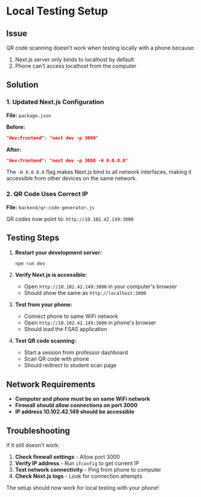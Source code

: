 # Local Testing Setup

## Issue
QR code scanning doesn't work when testing locally with a phone because:
1. Next.js server only binds to localhost by default
2. Phone can't access localhost from the computer

## Solution

### 1. **Updated Next.js Configuration**
**File:** `package.json`

**Before:**
```json
"dev:frontend": "next dev -p 3000"
```

**After:**
```json
"dev:frontend": "next dev -p 3000 -H 0.0.0.0"
```

The `-H 0.0.0.0` flag makes Next.js bind to all network interfaces, making it accessible from other devices on the same network.

### 2. **QR Code Uses Correct IP**
**File:** `backend/qr-code-generator.js`

QR codes now point to: `http://10.102.42.149:3000`

## Testing Steps

1. **Restart your development server:**
   ```bash
   npm run dev
   ```

2. **Verify Next.js is accessible:**
   - Open `http://10.102.42.149:3000` in your computer's browser
   - Should show the same as `http://localhost:3000`

3. **Test from your phone:**
   - Connect phone to same WiFi network
   - Open `http://10.102.42.149:3000` in phone's browser
   - Should load the FSAS application

4. **Test QR code scanning:**
   - Start a session from professor dashboard
   - Scan QR code with phone
   - Should redirect to student scan page

## Network Requirements

- **Computer and phone must be on same WiFi network**
- **Firewall should allow connections on port 3000**
- **IP address 10.102.42.149 should be accessible**

## Troubleshooting

If it still doesn't work:

1. **Check firewall settings** - Allow port 3000
2. **Verify IP address** - Run `ifconfig` to get current IP
3. **Test network connectivity** - Ping from phone to computer
4. **Check Next.js logs** - Look for connection attempts

The setup should now work for local testing with your phone!
